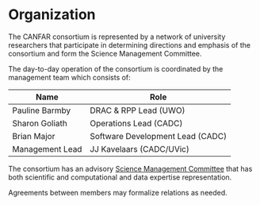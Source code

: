 # Organization

The CANFAR consortium is represented by a network of university researchers that participate in determining directions and emphasis of the consortium and form the Science Management Committee.

The day-to-day operation of the consortium is coordinated by the management team which consists of:

| Name | Role |
|------|---------------------|
| Pauline Barmby | DRAC & RPP Lead (UWO) |
| Sharon Goliath | Operations Lead (CADC) |
| Brian Major | Software Development Lead (CADC) |
| Management Lead| JJ Kavelaars (CADC/UVic) |

The consortium has an advisory [Science Management Committee](governance.md#science-management-committee) that has both scientific and computational and data expertise representation.

Agreements between members may formalize relations as needed.